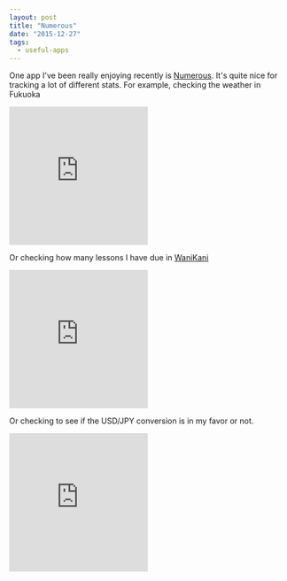 ```yaml
---
layout: post
title: "Numerous"
date: "2015-12-27"
tags:
  - useful-apps
---
```

One app I've been really enjoying recently is [Numerous][Numerous]. It's quite nice for tracking a lot of different stats. For example, checking the weather in Fukuoka

<iframe src="http://n.numerousapp.com/e/1ni9om7lxn9es" width="250" height="250" frameBorder="0" seamless scrolling="no"></iframe>

Or checking how many lessons I have due in [WaniKani][WaniKani]

<iframe src="http://n.numerousapp.com/e/18ga69hkpq0p4" width="250" height="250" frameBorder="0" seamless scrolling="no"></iframe>

Or checking to see if the USD/JPY conversion is in my favor or not.

<iframe src="http://n.numerousapp.com/e/bpwtvmpbumk7" width="250" height="250" frameBorder="0" seamless scrolling="no"></iframe>

[Numerous]: http://numerousapp.com/
[WaniKani]: http://wanikani.com/
